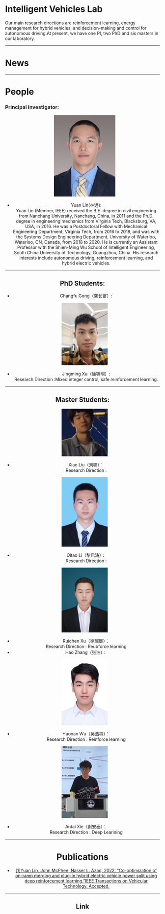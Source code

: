 # Intelligent Vehicles Lab
Our main research directions are reinforcement learning, energy management for hybrid vehicles, and decision-making and control for autonomous driving.At present, we have one PI, two PhD and six masters in our laboratory.  

***
# News

***
# People
### Principal Investigator:

<center>
  &emsp;<img src="assets/YuanLin.jpg" width="200" height=""/>


* Yuan Lin(林远):<br />Yuan Lin (Member, IEEE) received the B.E. degree in civil engineering from Nanchang University, Nanchang, China, in 2011 and the Ph.D. degree in engineering mechanics from Virginia Tech, Blacksburg, VA, USA, in 2016. He was a Postdoctoral Fellow with Mechanical Engineering Department, Virginia Tech, from 2016 to 2018, and was with the Systems Design Engineering Department, University of Waterloo, Waterloo, ON, Canada, from 2018 to 2020. He is currently an Assistant Professor with the Shien-Ming Wu School of Intelligent Engineering, South China University of Technology, Guangzhou, China. His research interests include autonomous driving, reinforcement learning, and hybrid electric vehicles.

***
## PhD Students:
* Changfu Gong（龚长富）:<br/>

&emsp;<img src="assets/Jinming Xu.jpg" width="150" height=""/>
 
* Jingming Xu（徐锦明）:<br/>
 Research Direction :Mixed integer control, safe reinforcement learning.


***  
## Master Students:
&emsp;<img src="assets/Xiao Liu.jpg" width="150" height=""/> 
* Xiao Liu（刘啸）：<br/>
Research Direction  :

&emsp;<img src="assets/Qitao Li.jpg" width="150" height=""/> 
* Qitao Li（黎启涛）：<br/>
Research Direction  :

&emsp;<img src="assets/Ruichen Xu.jpg" width="150" height=""/> 
* Ruichen Xu（徐瑞辰）：<br/>
Research Direction  : Reubforce learning
* Hao Zhang（张浩）： <br/> 




&emsp;<img src="assets/Haonan Wu.jpg" width="150" height=""/> 
* Haonan Wu（吴浩楠）：<br/>
Research Direction  : Reinforce learning



&emsp;<img src="assets/Antai Xie.jpg" width="150" height=""/> 
* Antai Xie（谢安泰）：<br/>
Research Direction  : Deep Learining

***	
# Publications
* [[1]Yuan Lin, John McPhee, Nasser L. Azad, 2022: “Co-optimization of on-ramp merging and plug-in hybrid electric vehicle power split using deep reinforcement learning,”IEEE Transactions on Vehicular Technology. Accepted.](https://ieeexplore.ieee.org/abstract/document/9757859)



***
## Link